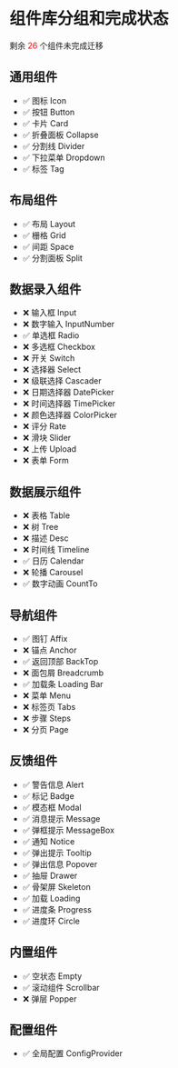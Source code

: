 # 组件库分组和完成状态

剩余 <span style="color:red">26</span> 个组件未完成迁移

## 通用组件

- ✅ 图标 Icon
- ✅ 按钮 Button
- ✅ 卡片 Card
- ✅ 折叠面板 Collapse
- ✅ 分割线 Divider
- ✅ 下拉菜单 Dropdown
- ✅ 标签 Tag

## 布局组件

- ✅ 布局 Layout
- ✅ 栅格 Grid
- ✅ 间距 Space
- ✅ 分割面板 Split

## 数据录入组件

- ❌ 输入框 Input
- ❌ 数字输入 InputNumber
- ✅ 单选框 Radio
- ❌ 多选框 Checkbox
- ❌ 开关 Switch
- ❌ 选择器 Select
- ❌ 级联选择 Cascader
- ❌ 日期选择器 DatePicker
- ❌ 时间选择器 TimePicker
- ❌ 颜色选择器 ColorPicker
- ❌ 评分 Rate
- ❌ 滑块 Slider
- ❌ 上传 Upload
- ❌ 表单 Form

## 数据展示组件

- ❌ 表格 Table
- ❌ 树 Tree
- ❌ 描述 Desc
- ❌ 时间线 Timeline
- ✅ 日历 Calendar
- ❌ 轮播 Carousel
- ✅ 数字动画 CountTo

## 导航组件

- ✅ 图钉 Affix
- ❌ 锚点 Anchor
- ✅ 返回顶部 BackTop
- ❌ 面包屑 Breadcrumb
- ✅ 加载条 Loading Bar
- ❌ 菜单 Menu
- ❌ 标签页 Tabs
- ❌ 步骤 Steps
- ❌ 分页 Page

## 反馈组件

- ✅ 警告信息 Alert
- ✅ 标记 Badge
- ✅ 模态框 Modal
- ✅ 消息提示 Message
- ✅ 弹框提示 MessageBox
- ✅ 通知 Notice
- ✅ 弹出提示 Tooltip
- ✅ 弹出信息 Popover
- ✅ 抽屉 Drawer
- ✅ 骨架屏 Skeleton
- ✅ 加载 Loading
- ✅ 进度条 Progress
- ✅ 进度环 Circle

## 内置组件

- ✅ 空状态 Empty
- ✅ 滚动组件 Scrollbar
- ❌ 弹层 Popper

## 配置组件

- ✅ 全局配置 ConfigProvider
